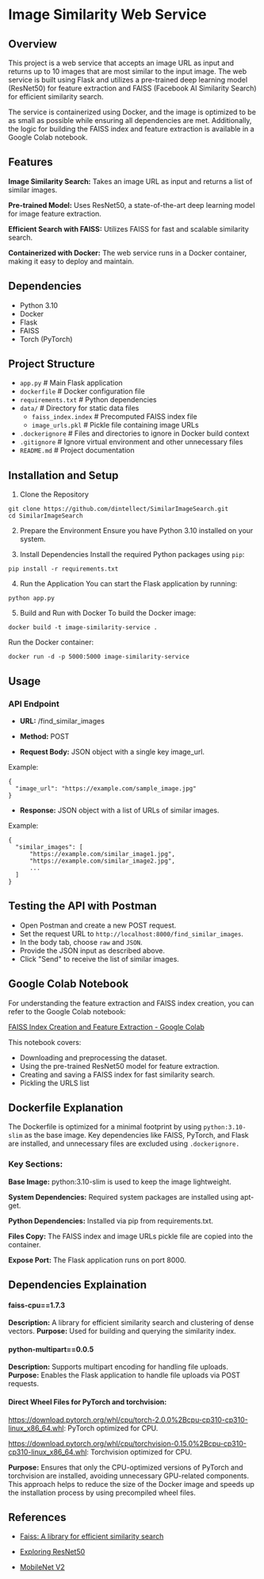# Image Similarity Web Service

## Overview
This project is a web service that accepts an image URL as input and returns up to 10 images that are most similar to the input image. The web service is built using Flask and utilizes a pre-trained deep learning model (ResNet50) for feature extraction and FAISS (Facebook AI Similarity Search) for efficient similarity search.

The service is containerized using Docker, and the image is optimized to be as small as possible while ensuring all dependencies are met. Additionally, the logic for building the FAISS index and feature extraction is available in a Google Colab notebook.

## Features
**Image Similarity Search:** Takes an image URL as input and returns a list of similar images.

**Pre-trained Model:** Uses ResNet50, a state-of-the-art deep learning model for image feature extraction.

**Efficient Search with FAISS:** Utilizes FAISS for fast and scalable similarity search.

**Containerized with Docker:** The web service runs in a Docker container, making it easy to deploy and maintain.

## Dependencies
- Python 3.10
- Docker
- Flask
- FAISS
- Torch (PyTorch)

## Project Structure

- `app.py`                 # Main Flask application
- `dockerfile`             # Docker configuration file
- `requirements.txt`       # Python dependencies
- `data/`                  # Directory for static data files
  - `faiss_index.index`    # Precomputed FAISS index file
  - `image_urls.pkl`       # Pickle file containing image URLs
- `.dockerignore`          # Files and directories to ignore in Docker build context
- `.gitignore`             # Ignore virtual environment and other unnecessary files
- `README.md`              # Project documentation

## Installation and Setup

1. Clone the Repository

````
git clone https://github.com/dintellect/SimilarImageSearch.git
cd SimilarImageSearch
````

2. Prepare the Environment
Ensure you have Python 3.10 installed on your system.

3. Install Dependencies
Install the required Python packages using `pip`:
````
pip install -r requirements.txt
````

4. Run the Application
You can start the Flask application by running:

````
python app.py
````

5. Build and Run with Docker
To build the Docker image:

````
docker build -t image-similarity-service .
````

Run the Docker container:

````
docker run -d -p 5000:5000 image-similarity-service
````

## Usage

### API Endpoint

- **URL:** /find_similar_images

- **Method:** POST

- **Request Body:** JSON object with a single key image_url.

Example:

````
{
  "image_url": "https://example.com/sample_image.jpg"
}
````
- **Response:** JSON object with a list of URLs of similar images.

Example:

````
{
  "similar_images": [
      "https://example.com/similar_image1.jpg",
      "https://example.com/similar_image2.jpg",
      ...
  ]
}
````

## Testing the API with Postman
- Open Postman and create a new POST request.
- Set the request URL to `http://localhost:8000/find_similar_images`.
- In the body tab, choose `raw` and `JSON`.
- Provide the JSON input as described above.
- Click "Send" to receive the list of similar images.

## Google Colab Notebook

For understanding the feature extraction and FAISS index creation, you can refer to the Google Colab notebook:

[FAISS Index Creation and Feature Extraction - Google Colab](https://colab.research.google.com/drive/1bi-Tjnd6ph_31-Tu6u8buMVqMuKQ97Ga?usp=drive_link)

This notebook covers:

- Downloading and preprocessing the dataset.
- Using the pre-trained ResNet50 model for feature extraction.
- Creating and saving a FAISS index for fast similarity search.
- Pickling the URLS list

## Dockerfile Explanation
The Dockerfile is optimized for a minimal footprint by using `python:3.10-slim` as the base image. Key dependencies like FAISS, PyTorch, and Flask are installed, and unnecessary files are excluded using `.dockerignore.`

### Key Sections:
**Base Image:** python:3.10-slim is used to keep the image lightweight.

**System Dependencies:** Required system packages are installed using apt-get.

**Python Dependencies:** Installed via pip from requirements.txt.

**Files Copy:** The FAISS index and image URLs pickle file are copied into the container.

**Expose Port:** The Flask application runs on port 8000.

## Dependencies Explaination

#### faiss-cpu==1.7.3

**Description:** A library for efficient similarity search and clustering of dense vectors.
**Purpose:** Used for building and querying the similarity index.
#### python-multipart==0.0.5

**Description:** Supports multipart encoding for handling file uploads.
**Purpose:** Enables the Flask application to handle file uploads via POST requests.

#### Direct Wheel Files for PyTorch and torchvision:

https://download.pytorch.org/whl/cpu/torch-2.0.0%2Bcpu-cp310-cp310-linux_x86_64.whl: PyTorch optimized for CPU.

https://download.pytorch.org/whl/cpu/torchvision-0.15.0%2Bcpu-cp310-cp310-linux_x86_64.whl: Torchvision optimized for CPU.

**Purpose:** Ensures that only the CPU-optimized versions of PyTorch and torchvision are installed, avoiding unnecessary GPU-related components. This approach helps to reduce the size of the Docker image and speeds up the installation process by using precompiled wheel files.


## References

- [Faiss: A library for efficient similarity search](https://engineering.fb.com/2017/03/29/data-infrastructure/faiss-a-library-for-efficient-similarity-search/)

- [Exploring ResNet50](https://medium.com/@nitishkundu1993/exploring-resnet50-an-in-depth-look-at-the-model-architecture-and-code-implementation-d8d8fa67e46f)

- [MobileNet V2](https://huggingface.co/docs/transformers/en/model_doc/mobilenet_v2)